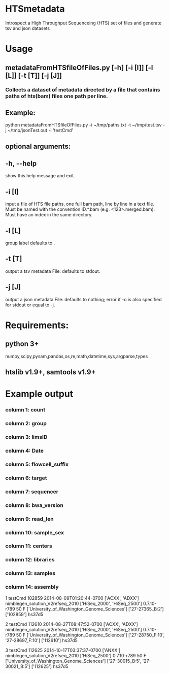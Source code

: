 # HTSmetadata
Introspect a High Throughput Sequenceing (HTS) set of files and generate tsv and json datasets 
# Usage 
## metadataFromHTSfileOfFiles.py [-h] [-i [I]] [-l [L]] [-t [T]] [-j [J]]

### Collects a dataset of metadata directed by a file that contains paths of hts(bam) files one path per line.
## Example:
python metadataFromHTSfileOfFiles.py -i ~/tmp/paths.txt -t ~/tmp/test.tsv -j ~/tmp/jsonTest.out -l 'testCmd'
## optional arguments:
##  -h, --help  
show this help message and exit.
##  -i [I]      
input a file of HTS file paths, one full bam path, line by line in a text file. Must be named with the convention ID.*.bam (e.g. <123>.merged.bam). Must have an index in the same directory.
##  -l [L]      
group label defaults to <test>.
##  -t [T]      
  output a tsv metadata File: defaults to stdout.
##  -j [J]      
  output a json metadata File: defaults to nothing; error if -o is also specified for stdout or equal to -j.
# Requirements:
## python 3+
numpy,scipy,pysam,pandas,os,re,math,datetime,sys,argparse,types
## htslib v1.9+, samtools v1.9+
# Example output
### column 1: count	
### column 2: group
### column 3: limsID
### column 4: Date
### column 5: flowcell_suffix
### column 6: target
### column 7: sequencer	
### column 8: bwa_version
### column 9: read_len
### column 10: sample_sex
### column 11: centers
### column 12: libraries
### column 13: samples
### column 14: assembly
  
1	testCmd	102859	2014-08-09T01:20:44-0700	['ACXX', 'ADXX']	nimblegen_solution_V2refseq_2010	['HiSeq_2000', 'HiSeq_2500']	0.7.10-r789	50	F	['University_of_Washington_Genome_Sciences']	['27-27365_B:2']	['102859']	hs37d5

2	testCmd	112610	2014-08-27T08:47:52-0700	['ACXX', 'ADXX']	nimblegen_solution_V2refseq_2010	['HiSeq_2000', 'HiSeq_2500']	0.7.10-r789	50	F	['University_of_Washington_Genome_Sciences']	['27-28750_F:10', '27-28697_F:10']	['112610']	hs37d5

3	testCmd	112625	2014-10-17T03:37:37-0700	['ANXX']	nimblegen_solution_V2refseq_2010	['HiSeq_2500']	0.7.10-r789	50	F	['University_of_Washington_Genome_Sciences']	['27-30015_B:5', '27-30021_B:5']	['112625']	hs37d5
